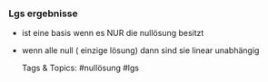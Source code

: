 ### Lgs ergebnisse

- ist eine basis wenn es NUR die nullösung besitzt
- wenn alle null ( einzige lösung) dann sind sie linear unabhängig 

   Tags & Topics:
   #nullösung
   #lgs